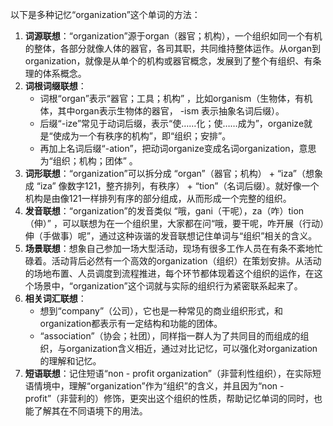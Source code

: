 以下是多种记忆“organization”这个单词的方法：
1. **词源联想**：“organization”源于organ（器官；机构），一个组织如同一个有机的整体，各部分就像人体的器官，各司其职，共同维持整体运作。从organ到organization，就像是从单个的机构或器官概念，发展到了整个有组织、有条理的体系概念。 
2. **词根词缀联想**：
    - 词根“organ”表示“器官；工具；机构” ，比如organism（生物体，有机体，其中organ表示生物体的器官， -ism 表示抽象名词后缀）。
    - 后缀“-ize”常见于动词后缀，表示“使……化；使……成为”，organize就是“使成为一个有秩序的机构”，即“组织；安排”。 
    - 再加上名词后缀“-ation”，把动词organize变成名词organization，意思为“组织；机构；团体” 。 
3. **词形联想**：“organization”可以拆分成 “organ”（器官；机构） + “iza”（想象成 “iza” 像数字121，整齐排列，有秩序） + “tion”（名词后缀）。就好像一个机构是由像121一样排列有序的部分组成，从而形成一个完整的组织。 
4. **发音联想**：“organization”的发音类似 “哦，gani（干呢），za（咋）tion（伸）” ，可以联想为在一个组织里，大家都在问“哦，要干呢，咋开展（行动）伸（手做事）呢”，通过这种诙谐的发音联想记住单词与“组织”相关的含义。 
5. **场景联想**：想象自己参加一场大型活动，现场有很多工作人员在有条不紊地忙碌着。活动背后必然有一个高效的organization（组织）在策划安排。从活动的场地布置、人员调度到流程推进，每个环节都体现着这个组织的运作，在这个场景中，“organization”这个词就与实际的组织行为紧密联系起来了。 
6. **相关词汇联想**：
    - 想到“company”（公司），它也是一种常见的商业组织形式，和organization都表示有一定结构和功能的团体。
    - “association”（协会；社团），同样指一群人为了共同目的而组成的组织，与organization含义相近，通过对比记忆，可以强化对organization的理解和记忆。 
7. **短语联想**：记住短语“non - profit organization”（非营利性组织），在实际短语情境中，理解“organization”作为“组织”的含义，并且因为“non - profit”（非营利的）修饰，更突出这个组织的性质，帮助记忆单词的同时，也能了解其在不同语境下的用法。 